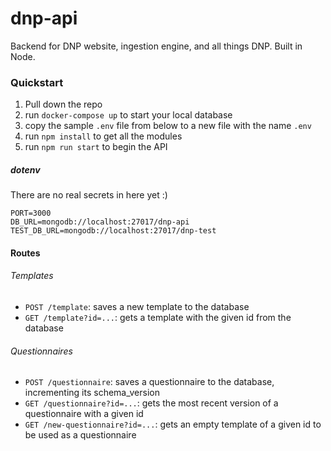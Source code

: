 # dnp-api
Backend for DNP website, ingestion engine, and all things DNP. Built in Node.

### Quickstart
1. Pull down the repo
1. run `docker-compose up` to start your local database
1. copy the sample `.env` file from below to a new file with the name `.env`
1. run `npm install` to get all the modules
1. run `npm run start` to begin the API


##### dotenv
There are no real secrets in here yet :)
```
PORT=3000
DB_URL=mongodb://localhost:27017/dnp-api
TEST_DB_URL=mongodb://localhost:27017/dnp-test
```

#### Routes
###### Templates
- `POST /template`: saves a new template to the database
- `GET /template?id=...`: gets a template with the given id from the database

###### Questionnaires
- `POST /questionnaire`: saves a questionnaire to the database, incrementing its schema_version
- `GET /questionnaire?id=...`: gets the most recent version of a questionnaire with a given id
- `GET /new-questionnaire?id=...`: gets an empty template of a given id to be used as a questionnaire

